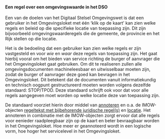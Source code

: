 #### Een regel over een omgevingswaarde in het DSO

Een van de doelen van het Digitaal Stelsel Omgevingswet is dat een gebruiker in
het Omgevingsloket met één ‘klik op de kaart’ kan zien welke regels en beleid op
die specifieke locatie van toepassing zijn. Dit zijn bijvoorbeeld
omgevingswaarderegels die de gemeente, de provincie en het Rijk stellen op die
locatie.

Het is de bedoeling dat een gebruiker kan zien welke regels er zijn vastgesteld
en voor *wie* en *waar* deze regels van toepassing zijn. Het gaat hierbij vooral
om het bieden van service richting de burger of aanvrager die het Omgevingsloket
gaat gebruiken. Om dit te realiseren zullen alle omgevingsdocumenten
machineleesbaar en uitwisselbaar moeten zijn, zodat de burger of aanvrager deze
goed kan bevragen in het Omgevingsloket. Dit betekent dat de documenten vanuit
informatiekundig en technisch oogpunt gestructureerd moeten worden volgens
dezelfde standaard: STOP/TPOD. Deze standaard schrijft ook voor dat voor alle
regels aangegeven moet worden op welke locatie deze van toepassing zijn.

De standaard voorziet hierin door middel van [annoteren](/annoteren-0) en o.a.
de IMOW-objecten [regeltekst met bijbehorende juridische
regel(s)](/regeltekst-en-formele-inhoud) en
[locatie](/locatie-en-werkingsgebied). Het annoteren in combinatie met de
IMOW-objecten zorgt ervoor dat alle regels voor eenieder raadpleegbaar zijn op
de kaart en beter bevraagbaar worden in het Omgevingsloket. Hoe meer er
geannoteerd wordt in een logische vorm, hoe hoger het servicelevel in het
Omgevingsloket.
